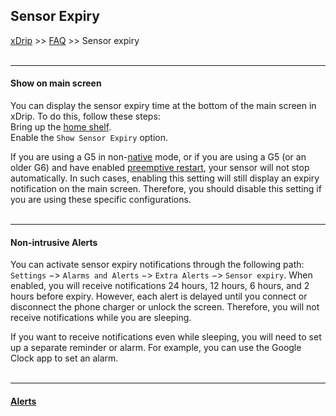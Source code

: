 ## Sensor Expiry
[xDrip](../README.md) >> [FAQ](./FAQ_page.md) >> Sensor expiry  
<br/>  
  
---  
  
#### **Show on main screen**  
You can display the sensor expiry time at the bottom of the main screen in xDrip. To do this, follow these steps:  
Bring up the [home shelf](./HomeShelf.md).  
Enable the `Show Sensor Expiry` option.  
  
If you are using a G5 in non-[native](./Native-Algorithm) mode, or if you are using a G5 (or an older G6) and have enabled [preemptive restart](./Preemptive-Restart), your sensor will not stop automatically. In such cases, enabling this setting will still display an expiry notification on the main screen. Therefore, you should disable this setting if you are using these specific configurations.    
<br/>  
  
---  
  
#### **Non-intrusive Alerts**  
You can activate sensor expiry notifications through the following path: `Settings` &#8722;> `Alarms and Alerts` &#8722;> `Extra Alerts` &#8722;> `Sensor expiry`. When enabled, you will receive notifications 24 hours, 12 hours, 6 hours, and 2 hours before expiry.  However, each alert is delayed until you connect or disconnect the phone charger or unlock the screen. Therefore, you will not receive notifications while you are sleeping.  
  
If you want to receive notifications even while sleeping, you will need to set up a separate reminder or alarm. For example, you can use the Google Clock app to set an alarm.   
<br/>  
  
---  
  
#### [Alerts](./Alerts_page.md)  
  
